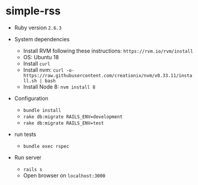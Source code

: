 # simple-rss

* Ruby version `2.6.3`

* System dependencies 
  * Install RVM following these instructions: `https://rvm.io/rvm/install`
  * OS: Ubuntu 18
  * Install `curl`
  * Install nvm: `curl -o- https://raw.githubusercontent.com/creationix/nvm/v0.33.11/install.sh | bash`
  * Install Node 8: `nvm install 8`  
* Configuration
  * `bundle install`
  * `rake db:migrate RAILS_ENV=development`
  * `rake db:migrate RAILS_ENV=test` 

* run tests
  * `bundle exec rspec`
* Run server
  * `rails s`
  * Open browser on  `localhost:3000`
 